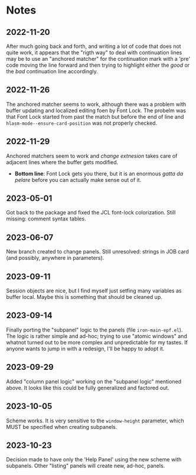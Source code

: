 # Notes

## 2022-11-20

After much going back and forth, and writing a lot of code that does
not quite work, it appears that the "rigth way" to deal with
continuation lines may be to use an "anchored matcher" for the
continuation mark with a 'pre' code moving the line forward and then
trying to highlight either the *good* or the *bad* continuation line
accordingly.


## 2022-11-26

The anchored matcher seems to work, although there was a problem with
buffer updating and localized editing foen by Font Lock.  The probelm
was that Font Lock started from past the match but before the end of
line and `hlasm-mode--ensure-card-position` was not properly checked.


## 2022-11-29

Anchored matchers seem to work and *change extnesion* takes care of
adjacent lines where the buffer gets modified.

* **Bottom line**: Font Lock gets you there, but it is an enormous
  *gatta da pelare* before you can actually make sense out of it.


## 2023-05-01

Got back to the package and fixed the JCL font-lock colorization.
Still missing: comment syntax tables.


## 2023-06-07

New branch created to change panels.  Still unresolved: strings in JOB
card (and possibly, anywhere in parameters).


## 2023-09-11

Session objects are nice, but I find myself just setfing many
variables as buffer local.  Maybe this is something that should be
cleaned up.


## 2023-09-14

Finally porting the "subpanel" logic to the panels (file
`iron-main-epf.el`).  The logic is rather simple and ad-hoc; trying to
use "atomic windows" and whatnot turned out to be more complex and
unpredictable for my tastes.  If anyone wants to jump in with a
redesign, I'll be happy to adopt it.


## 2023-09-29

Added "column panel logic" working on the "subpanel logic" mentioned
above.  It looks like this could be fully generalized and factored
out.


## 2023-10-05

Scheme works.  It is very sensitive to the `window-height` parameter,
which MUST be specified when creating subpanels.


## 2023-10-23

Decision made to have only the 'Help Panel' using the new scheme with
subpanels.  Other "listing" panels will create new, ad-hoc, panels.
